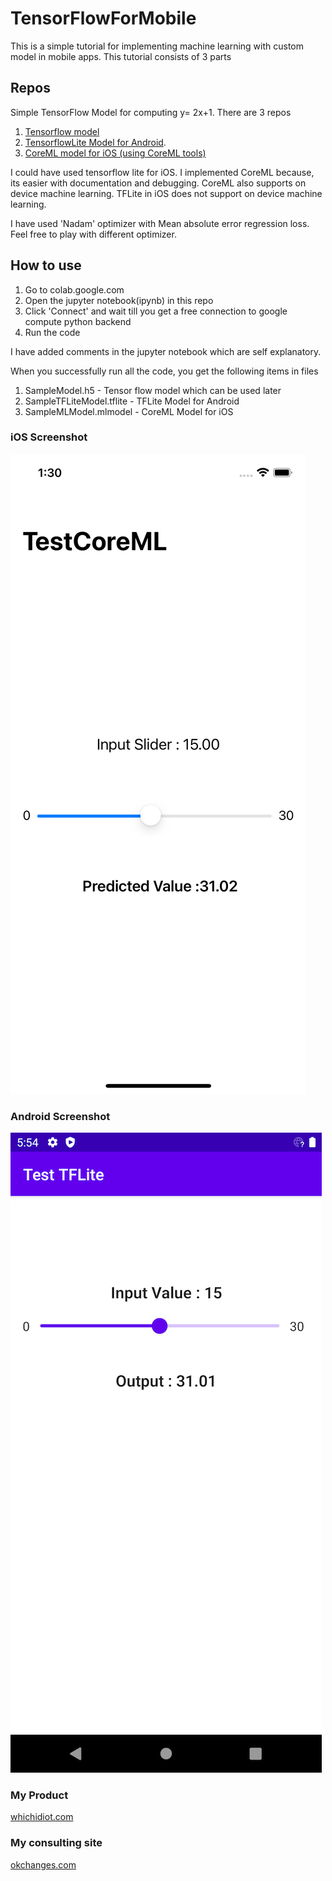 # TensorFlowForMobile

This is a simple tutorial for implementing machine learning with custom model in mobile apps. This tutorial consists of 3 parts


## Repos
  Simple TensorFlow Model for computing y= 2x+1. There are 3 repos
1. [Tensorflow model](https://github.com/Mahabali/TensorFlowForMobile)
2. [TensorflowLite Model for Android](https://github.com/Mahabali/TFLiteAndroidSample). 
3. [CoreML model for iOS (using CoreML tools)](https://github.com/Mahabali/CoreMLSampleiOS)

I could have used tensorflow lite for iOS. I implemented CoreML because, its easier with documentation and debugging. CoreML also supports on device machine learning. TFLite in iOS does not support on device machine learning.

I have used 'Nadam' optimizer with Mean absolute error regression loss. Feel free to play with different optimizer.

## How to use

1. Go to colab.google.com
2. Open the jupyter notebook(ipynb) in this repo
3. Click 'Connect' and wait till you get a free connection to google compute python backend
4. Run the code

 I have added comments in the jupyter notebook which are self explanatory. 
 
 When you successfully run all the code, you get the following items in files
 
1. SampleModel.h5 - Tensor flow model which can be used later
2. SampleTFLiteModel.tflite - TFLite Model for Android
3. SampleMLModel.mlmodel - CoreML Model for iOS 

### iOS Screenshot
![Screenshot](https://github.com/Mahabali/CoreMLSampleiOS/blob/main/Screenshot.png)

### Android Screenshot
![Screenshot](https://github.com/Mahabali/TFLiteAndroidSample/blob/main/Screenshot.png)

### My Product
[whichidiot.com](https://whichidiot.com)

### My consulting site
[okchanges.com](https://okchanges.com)
